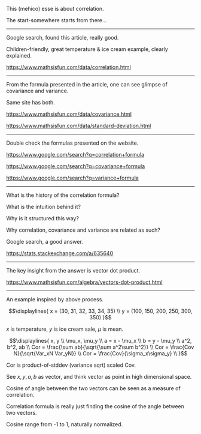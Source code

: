 This (mehico) esse is about correlation.

The start-somewhere starts from there...

---

Google search, found this article, really good.

Children-friendly, great temperature & ice cream example, clearly explained.

https://www.mathsisfun.com/data/correlation.html

---

From the formula presented in the article,
one can see glimpse of covariance and variance.

Same site has both.

https://www.mathsisfun.com/data/covariance.html

https://www.mathsisfun.com/data/standard-deviation.html

---

Double check the formulas presented on the website.

https://www.google.com/search?q=correlation+formula

https://www.google.com/search?q=covariance+formula

https://www.google.com/search?q=variance+formula

---

What is the history of the correlation formula?

What is the intuition behind it?

Why is it structured this way?

Why correlation, covariance and variance
are related as such?

Google search, a good answer.

https://stats.stackexchange.com/a/635640

---

The key insight from the answer is vector dot product.

https://www.mathsisfun.com/algebra/vectors-dot-product.html

---

An example inspired by above process.

```math
\displaylines{
x = (30, 31, 32, 33, 34, 35) \\
y = (100, 150, 200, 250, 300, 350)
}
```

$x$ is temperature,
$y$ is ice cream sale,
$\mu$ is mean.

```math
\displaylines{
x, y \\
\mu_x, \mu_y \\
a = x - \mu_x \\
b = y - \mu_y \\
a^2, b^2, ab \\
Cor = \frac{\sum ab}{\sqrt{\sum a^2\sum b^2}} \\
Cor = \frac{Cov N}{\sqrt{Var_xN Var_yN}} \\
Cor = \frac{Cov}{\sigma_x\sigma_y} \\

}
```

Cor is product-of-stddev (variance sqrt) scaled Cov.

See $x,y,a,b$ as vector,
and think vector as point in high dimensional space.

Cosine of angle between the two vectors
can be seen as a measure of correlation.

Correlation formula is really just
finding the cosine of the angle
between two vectors.

Cosine range from -1 to 1,
naturally normalized.
